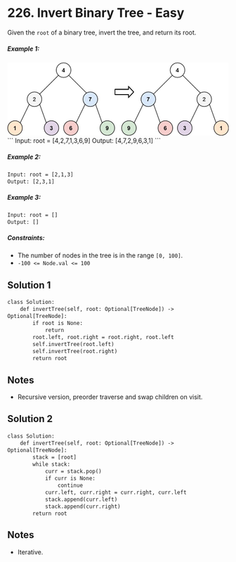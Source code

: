 # 226. Invert Binary Tree - Easy

Given the `root` of a binary tree, invert the tree, and return its root.

##### Example 1:
<img src="../assets/226_invert1-tree.jpg" />
```
Input: root = [4,2,7,1,3,6,9]
Output: [4,7,2,9,6,3,1]
```

##### Example 2:

```
Input: root = [2,1,3]
Output: [2,3,1]
```

##### Example 3:

```
Input: root = []
Output: []
```

##### Constraints:

- The number of nodes in the tree is in the range `[0, 100]`.
- `-100 <= Node.val <= 100`

## Solution 1

```
class Solution:
    def invertTree(self, root: Optional[TreeNode]) -> Optional[TreeNode]:
        if root is None:
            return
        root.left, root.right = root.right, root.left
        self.invertTree(root.left)
        self.invertTree(root.right)
        return root
```

## Notes
- Recursive version, preorder traverse and swap children on visit.

## Solution 2

```
class Solution:
    def invertTree(self, root: Optional[TreeNode]) -> Optional[TreeNode]:
        stack = [root]
        while stack:
            curr = stack.pop()
            if curr is None:
                continue
            curr.left, curr.right = curr.right, curr.left
            stack.append(curr.left)
            stack.append(curr.right)
        return root
```

## Notes
- Iterative. 
